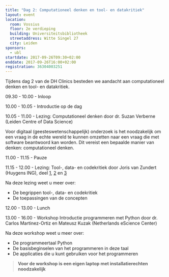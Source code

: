 ```yaml
---
title: "Dag 2: Computationeel denken en tool- en datakritiek"
layout: event
location:
  room: Vossius
  floor: 2e verdieping
  building: Universiteitsbibliotheek
  streetaddress: Witte Singel 27
  city: Leiden
sponsors:
  - ubl
startdate: 2017-09-26T09:30+02:00
enddate: 2017-09-26T16:00+02:00
registration: 36304003251
---
```

Tijdens dag 2 van de DH Clinics besteden we aandacht aan computationeel denken en tool- en datakritiek.

09.30 - 10.00 - Inloop

10.00 - 10.05 - Introductie op de dag

10.05 - 11.00 - Lezing: Computationeel denken door dr. Suzan Verberne (Leiden Centre of Data Science)

Voor digitaal (geesteswetenschappelijk) onderzoek is het noodzakelijk om een vraag in de echte wereld te kunnen omzetten naar een vraag die met software beantwoord kan worden. Dit vereist een bepaalde manier van denken: computationeel denken.

11.00 - 11.15 - Pauze

11.15 - 12.00 - Lezing: Tool-, data- en codekritiek door Joris van Zundert (Huygens ING), deel [1](https://prezi.com/view/rsno0EOpdj3zAm1Ta2YH/), [2](https://prezi.com/view/72ZVVWUBqo0dbDrUpCfF/) en [3](http://prezi.com/0be8wjkkp8ld/?utm_campaign=share&utm_medium=copy&rc=ex0share)

Na deze lezing weet u meer over:
- De begrippen tool-, data- en codekritiek
- De toepassingen van de concepten

12.00 - 13.00 - Lunch

13.00 - 16.00 - Workshop Introductie programmeren met Python door dr. Carlos Martinez-Ortiz en Mateusz Kuzak (Netherlands eScience Center)

Na deze workshop weet u meer over:
- De programmeertaal Python
- De basisbeginselen van het programmeren in deze taal
- De applicaties die u kunt gebruiken voor het programmeren

>  **Voor de workshop is een eigen laptop met installatierechten noodzakelijk**
